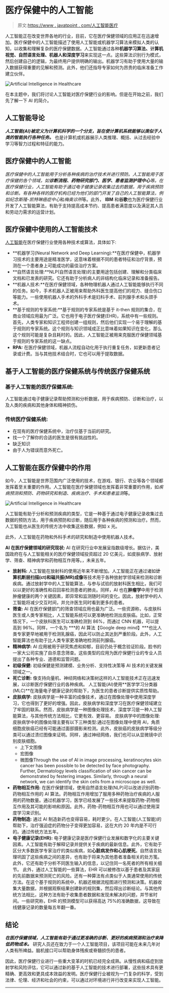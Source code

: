 # 医疗保健中的人工智能

> 原文:[https://www . javatpoint . com/人工智能医疗](https://www.javatpoint.com/artificial-intelligence-in-healthcare)

人工智能正在改变世界各地的行业，目前，它在医疗保健领域的应用正在迅速增加。医疗保健中的人工智能描述了使用人工智能或机器学习算法来模拟人类的认知，以收集和理解复杂的医疗保健数据。人工智能通过各种**机器学习算法、计算机视觉、自然语言处理、机器人和深度学习**来实现这一点。这些算法识别行为模式，然后创建自己的逻辑，为最终用户提供明确的输出。机器学习有助于使用大量的输入数据获得重要的见解和预测。此外，他们还指导专家如何为昂贵的临床准备工作建立伙伴。

![Artificial Intelligence in Healthcare](../Images/e3008b5d7deb6a27c4f7f9500d579402.png)

在本主题中，我们将讨论人工智能对医疗保健行业的影响。但是在开始之前，我们先了解一下 AI 的简介。

## 人工智能导论

***人工智能(AI)被定义为计算机科学的一个分支，旨在使计算机系统能够以类似于人类的智能执行各种任务。*** 也是计算机或机器展示人类推理、概括、从过去经验中学习等智力过程和特征的能力。

## 医疗保健中的人工智能

*医疗保健中的人工智能用于分析各种疾病的治疗技术并进行预防。*人工智能用于医疗保健的各个领域，如**诊断流程、药物研究部门、医学、患者监测护理中心**等。在医疗保健行业，人工智能有助于通过电子健康记录收集过去的数据，用于疾病预防和诊断。有各种各样的医疗机构已经为他们的部门开发了自己的人工智能算法，例如*纪念斯隆-凯特琳癌症中心*和*梅奥诊所*等。此外， **IBM** 和**谷歌**也为医疗保健行业开发了人工智能算法，有助于支持提高成本节约、提高患者满意度以及满足其人员和劳动力需求的运营计划。

## 医疗保健中使用的人工智能技术

[人工智能](https://www.javatpoint.com/artificial-intelligence-tutorial)在医疗保健行业使用各种技术或算法，具体如下:

*   **机器学习(Neural Network and Deep Learning):**在医疗保健中，机器学习技术的主要用途是精准医学，这意味着根据不同的患者特征和治疗背景，预测在一个患者身上可能成功的最佳治疗方案。
*   **自然语言处理:**NLP(自然语言处理)的主要用途包括创建、理解和分类临床文档和已发表的研究。它还有助于分析病人的非结构化临床记录和准备报告。
*   **机器人技术:**在医疗保健领域，各种物理机器人通过人工智能能够执行不同的任务。如今，手术机器人正被用来帮助外科医生提高他们的视力、缝合伤口等能力。一些使用机器人手术的外科手术是妇科手术、前列腺手术和头颈手术。
*   **基于规则的专家系统:**基于规则的专家系统是基于 it-then 规则的集合，在商业领域应用最为广泛。它也用于电子医疗保健(EHR)，系统中有一些规则。首先，人类专家和知识工程师创建一组规则，然后他们实现一个易于理解的基于规则的专家系统。这个规则与知识领域成正比意味着如果知识在变化，那么这个规则可能是复杂且耗时的。因此，人工智能正被用来克服医疗保健领域基于规则的专家系统的这一缺点。
*   **RPA:** 在医疗保健领域，机器人流程自动化用于执行重复任务，如更新患者记录或计费。当与其他技术结合时，它也可以用于提取数据。

## 基于人工智能的医疗保健系统与传统医疗保健系统

### 基于人工智能的医疗保健系统:

人工智能通过电子健康记录帮助预测和分析数据，用于疾病预防、诊断和治疗，以及人类的疾病和其他身体和精神损伤。

### 传统医疗保健系统:

*   在现有的医疗保健系统中，治疗仅基于当前的研究。
*   找一个了解你的合适的医生是很有挑战性的。
*   缺乏知识
*   由于人为错误而意外死亡。

## 人工智能在医疗保健中的作用

如今，人工智能是世界范围内广泛使用的技术，在游戏、银行、农业等各个领域都发挥着至关重要的作用。人工智能在医疗保健领域也发挥着非常重要的作用，如*疾病预测和预防、药物研究和制造、疾病治疗、手术和患者监测*等。

![Artificial Intelligence in Healthcare](../Images/900e4bdb9041ab2c55df2bb4a3ca6b5d.png)

人工智能有助于分析和预测疾病的类型，它是一种基于通过电子健康记录收集过去数据的预防方法，用于疾病预防和诊断，随后用于各种疾病的预测和治疗。然而，人工智能也从医生的传统方法中收集这些数据，例如 x 光。

此外，人工智能在药物和外科手术的研究和制造中使用机器人技术。

**AI 在医疗保健领域的研究现状:** AI 在研究行业中发展呈指数级增长。据估计，美国政府在与人工智能相关的医疗保健领域投资超过 20 亿美元，如皮肤病学、放射学、筛查、精神病学和药物相互作用等。，未来五年。

*   **放射科:**
    人工智能在放射科的使用近年来不断增加。人工智能正在通过诸如**计算机断层扫描(ct)和磁共振(MR)成像**等技术用于各种放射学领域来检测和诊断疾病。通过放射学中的人工智能算法，与参与试验的放射科医生相比，我们可以以更好的准确性和召回率检测患者的肺炎。同样，AI 也在**肿瘤学**中用于检测肿瘤健康的两个关键因素，即异常和监测随时间的变化。因此，放射学中的人工智能将减少交互时间，并允许医生同时看到更多的患者。
*   **筛查:**
    AI 在医疗保健部门的筛查领域应用也最为广泛。一些资源称，与皮肤科医生或人类专家相比，人工智能系统可以更准确地检测出皮肤癌。比如，正常情况下，一个皮肤科医生可以准确检测到 86%，而通过 CNN 机器，可以提高到 96%。同样，一个名为 ***的 AI 算法【Google deep mind】***也比人类专家更早地被用于检测乳腺癌，因此可以防止其达到严重阶段。此外，人工智能算法也有助于比人类专家更准确地检测前列腺癌。
*   **精神病学:**
    AI 应用被用于研究焦虑和抑郁，目前仍处于概念验证阶段。脸书的一家大公司实施了自杀意念筛查。这些类型的应用为医疗保健行业的专业人员提出了各种专业、道德和监管问题。
*   **初级保健:**
    初级保健是预测建模、业务分析、支持性决策等 AI 技术的关键发展领域之一。
*   **死亡诊断:**
    像支持向量机、神经网络和决策树这样的人工智能技术正在迅速发展，以诊断医疗保健行业的各种疾病。
    人工智能(AI)使用**医学学习分类器(MLC)**在海量电子健康记录的帮助下，为医生的患者诊断提供实质性帮助。
*   **皮肤病学:**
    皮肤病学是一种丰富的成像技术，通过在图像处理中使用深度学习，它也得到了更好的增强。因此，皮肤病学和深度学习在医疗保健领域建立了牢固的联系。然而，皮肤病学是一种图像处理技术，深度学习是一种人工智能算法，与其他传统方法相比，它更有效、更容易。
    皮肤病学中的图像处理:皮肤病学中的图像处理主要有以下三种类型:通过在图像处理中使用 AI，角质细胞皮肤癌已经有可能通过面部摄影来检测。此外，皮肤癌的皮肤病学等级分类可以通过溃烂图像来证明。同样，通过神经网络，我们也可以从显微镜中识别皮肤细胞。
    *   上下文图像
    *   宏图像
    *   微图像Through the use of AI in image processing, keratinocytes skin cancer has been possible to be detected by face photography. Further, Dermatology levels classification of skin cancer can be demonstrated by festering images. Similarly, through a neural network, we can identify the skin cells from a microscope as well.
*   **药物相互作用:**
    在医疗保健领域，使用自然语言处理(NLP)可以改进识别药物-药物相互作用的 AI 算法。药物相互作用增加了服用多种药物治疗疾病的人服用的药物数量。通过机器学习，医学已经发展了一些技术来提取药物-药物相互作用及其可能的影响和原因。此外，药物-药物相互作用也可以通过使用深度学习来识别。
*   **药物制造:**
    通过 AI 制造新药也变得容易，耗时更少。在人工智能(人工智能)的帮助下，治疗强迫症的药物分子变得更加容易，这在大约 20 年内是不可行的。通过传统方法五年。
*   **电子健康记录(EHR):**
    电子健康记录是医疗保健行业发展和数字化的主要关键因素。人工智能有助于解释记录并提供关于疾病的最新信息。此外，它有助于区分大多数医学专家治疗的类似疾病，如**心脏病发作和心肌梗死**。自然语言处理巩固了这些疾病之间的差异，也有助于将来为其他患者准备相关的处方笺。此外，它还有助于分析不同医生输入的信息，以记住同一名死者的所有相关细节。
    此外，通过人工智能的一些算法，EHR 可以被修改以基于患者及其家庭的先前数据来预测死亡的风险。还有一种算法有点类似于人类通常使用的传统方法。在这个基于规则的系统中，机器还根据流程图进行预测和决策。机器收集大量数据，并根据观察结果创建新的规则集，然后得出诊断结论。与其他传统方法相比，这种方法有助于收集患者数据和发现未解决的问题，并节省时间。一些研究称，EHR 的预测模型可以获得高达 75%的准确数据，这导致在线健康记录的数量每五年翻一番。

## 结论

***在医疗保健领域，人工智能有助于通过更准确的诊断、更好的疾病预测和治疗来降低药物成本。*** 研究人员还在致力于一个人工智能项目，该项目可能在未来几年对人类有所裨益。脑机接口可以帮助身体残疾或脊髓损伤的患者。

因此，医疗保健行业进行一些重大变革的时机已经完全成熟。从慢性病和癌症到放射学和风险评估，它可以通过新的基于人工智能的技术进行部署，这些技术具有更精确、更高效和更具成本效益的发明。医疗保健行业被视为一门复杂的科学，受到法律、伦理、经济和社会的约束，可以通过对环境进行并行改变来实现人工智能。

* * *